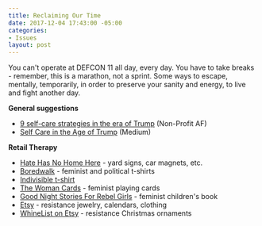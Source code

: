 ```yaml
---
title: Reclaiming Our Time
date: 2017-12-04 17:43:00 -05:00
categories:
- Issues
layout: post
---
```


You can't operate at DEFCON 11 all day, every day. You have to take breaks - remember, this is a marathon, not a sprint. Some ways to escape, mentally, temporarily, in order to preserve your sanity and energy, to live and fight another day. 

**General suggestions**
* [9 self-care strategies in the era of Trump](http://bit.ly/2xSVtaU) (Non-Profit AF)
* [Self Care in the Age of Trump](http://bit.ly/2ALSSBV) (Medium)

**Retail Therapy**
* [Hate Has No Home Here](http://bit.ly/2AW63Az) - yard signs, car magnets, etc. 
* [Boredwalk](http://bit.ly/2zP5k05) - feminist and political t-shirts
* [Indivisible t-shirt](http://bit.ly/2AU48g5)
* [The Woman Cards](http://bit.ly/2ac490z) - feminist playing cards
* [Good Night Stories For Rebel Girls](http://bit.ly/2iNZ0QT) - feminist children's book
* [Etsy](http://etsy.me/2A3otiI) - resistance jewelry, calendars, clothing
* [WhineList on Etsy](http://etsy.me/2jeq7Uf) - resistance Christmas ornaments